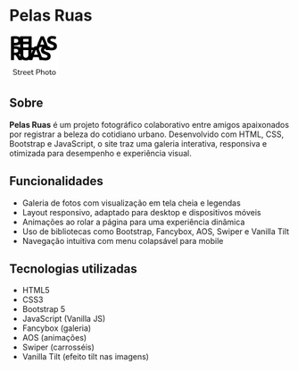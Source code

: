 # Pelas Ruas

![Logo Pelas Ruas](img/logo.svg)

## Sobre

**Pelas Ruas** é um projeto fotográfico colaborativo entre amigos apaixonados por registrar a beleza do cotidiano urbano. Desenvolvido com HTML, CSS, Bootstrap e JavaScript, o site traz uma galeria interativa, responsiva e otimizada para desempenho e experiência visual.

## Funcionalidades

- Galeria de fotos com visualização em tela cheia e legendas
- Layout responsivo, adaptado para desktop e dispositivos móveis
- Animações ao rolar a página para uma experiência dinâmica
- Uso de bibliotecas como Bootstrap, Fancybox, AOS, Swiper e Vanilla Tilt
- Navegação intuitiva com menu colapsável para mobile

## Tecnologias utilizadas

- HTML5
- CSS3
- Bootstrap 5
- JavaScript (Vanilla JS)
- Fancybox (galeria)
- AOS (animações)
- Swiper (carrosséis)
- Vanilla Tilt (efeito tilt nas imagens)
